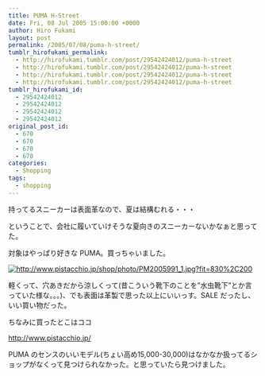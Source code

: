 ```yaml
---
title: PUMA H-Street
date: Fri, 08 Jul 2005 15:00:00 +0000
author: Hiro Fukami
layout: post
permalink: /2005/07/08/puma-h-street/
tumblr_hirofukami_permalink:
  - http://hirofukami.tumblr.com/post/29542424012/puma-h-street
  - http://hirofukami.tumblr.com/post/29542424012/puma-h-street
  - http://hirofukami.tumblr.com/post/29542424012/puma-h-street
  - http://hirofukami.tumblr.com/post/29542424012/puma-h-street
tumblr_hirofukami_id:
  - 29542424012
  - 29542424012
  - 29542424012
  - 29542424012
original_post_id:
  - 670
  - 670
  - 670
  - 670
categories:
  - Shopping
tags:
  - shopping
---
```

<div class="section">
  <p>
    持ってるスニーカーは表面革なので、夏は結構むれる・・・
  </p>
  
  <p>
    ということで、会社に履いていけそうな夏向きのスニーカーないかなぁと思ってた。
  </p>
  
  <p>
    対象はやっぱり好きな PUMA。買っちゃいました。
  </p>
  
  <p>
    <a href="http://www.pistacchio.jp/shop/photo/PM2005991_1.jpg" class="http-image" target="_blank"><img src="http://www.pistacchio.jp/shop/photo/PM2005991_1.jpg?fit=830%2C200" class="http-image" alt="http://www.pistacchio.jp/shop/photo/PM2005991_1.jpg?fit=830%2C200" data-recalc-dims="1" /></a>
  </p>
  
  <p>
    軽くって、穴あきだから涼しくって(昔こういう靴下のことを&#8221;水虫靴下&#8221;とか言っていた様な。。。)、でも表面は革製で思った以上にいいっす。SALE だったし、いい買い物だった。
  </p>
  
  <p>
    ちなみに買ったとこはココ
  </p>
  
  <p>
    <a href="http://www.pistacchio.jp/" target="_blank"><a href="http://www.pistacchio.jp/" target="_blank">http://www.pistacchio.jp/</a></a>
  </p>
  
  <p>
    PUMA のセンスのいいモデル(ちょい高め15,000-30,000)はなかなか扱ってるショップがなくって見つけられなかった。と思っていたら見つけました。
  </p>
</div>